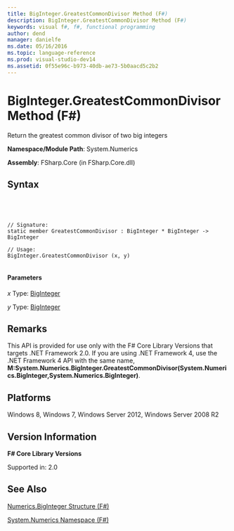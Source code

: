 ```yaml
---
title: BigInteger.GreatestCommonDivisor Method (F#)
description: BigInteger.GreatestCommonDivisor Method (F#)
keywords: visual f#, f#, functional programming
author: dend
manager: danielfe
ms.date: 05/16/2016
ms.topic: language-reference
ms.prod: visual-studio-dev14
ms.assetid: 0f55e96c-b973-40db-ae73-5b0aacd5c2b2 
---
```


# BigInteger.GreatestCommonDivisor Method (F#)

Return the greatest common divisor of two big integers

**Namespace/Module Path**: System.Numerics

**Assembly**: FSharp.Core (in FSharp.Core.dll)


## Syntax



```




// Signature:
static member GreatestCommonDivisor : BigInteger * BigInteger -> BigInteger

// Usage:
BigInteger.GreatestCommonDivisor (x, y)


```





#### Parameters
*x*
Type: [BigInteger](http://msdn.microsoft.com/en-us/library/e96b4062-9459-48b2-b558-2138255adefe)


*y*
Type: [BigInteger](http://msdn.microsoft.com/en-us/library/e96b4062-9459-48b2-b558-2138255adefe)




## Remarks
This API is provided for use only with the F# Core Library Versions that targets .NET Framework 2.0. If you are using .NET Framework 4, use the .NET Framework 4 API with the same name, **M:System.Numerics.BigInteger.GreatestCommonDivisor(System.Numerics.BigInteger,System.Numerics.BigInteger)**.


## Platforms
Windows 8, Windows 7, Windows Server 2012, Windows Server 2008 R2


## Version Information
**F# Core Library Versions**

Supported in: 2.0




## See Also
[Numerics.BigInteger Structure &#40;F&#35;&#41;](Numerics.BigInteger-Structure-%5BFSharp%5D.md)

[System.Numerics Namespace &#40;F&#35;&#41;](System.Numerics-Namespace-%5BFSharp%5D.md)

